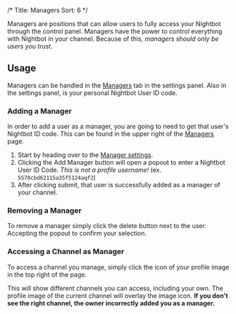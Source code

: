 /*
Title: Managers
Sort: 6
*/

Managers are positions that can allow users to fully access your Nightbot through the control panel. Managers have the power to control everything with Nightbot in your channel. Because of this, *managers should only be users you trust*. 

## Usage

Managers can be handled in the [Managers](https://nightbot.tv/account/managers) tab in the settings panel. Also in the settings panel, is your personal Nightbot User ID code.

### Adding a Manager 

In order to add a user as a manager, you are going to need to get that user's Nightbot ID code. This can be found in the upper right of the [Managers](https://nightbot.tv/account/managers) page.

1. Start by heading over to the [Manager settings](https://nightbot.tv/account/managers).
2. Clicking the Add Manager button will open a popout to enter a Nightbot User ID Code. *This is not a profile username!* (ex. `5570cbd62115a35f5124aqf2`)
3. After clicking submit, that user is successfully added as a manager of your channel.

### Removing a Manager

To remove a manager simply click the delete button next to the user. Accepting the popout to confirm your selection.

### Accessing a Channel as Manager

To access a channel you manage, simply click the icon of your profile image in the top right of the page. 

This will show different channels you can access, including your own. The profile image of the current channel will overlay the image icon. **If you don't see the right channel, the owner incorrectly added you as a manager.**